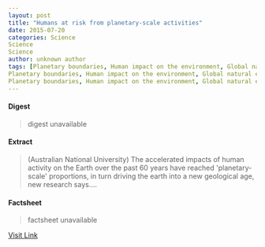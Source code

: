 ```yaml
---
layout: post
title: "Humans at risk from planetary-scale activities"
date: 2015-07-20
categories: Science
Science
Science
author: unknown author
tags: [Planetary boundaries, Human impact on the environment, Global natural environment, Global environmental issues, Nature, Physical geography, Environmental science, Earth sciences, Natural environment
Planetary boundaries, Human impact on the environment, Global natural environment, Global environmental issues, Nature, Physical geography, Environmental science, Earth sciences, Natural environment
Planetary boundaries, Human impact on the environment, Global natural environment, Global environmental issues, Nature, Physical geography, Environmental science, Earth sciences, Natural environment]
---
```



#### Digest
>digest unavailable

#### Extract
>(Australian National University) The accelerated impacts of human activity on the Earth over the past 60 years have reached 'planetary-scale' proportions, in turn driving the earth into a new geological age, new research says....

#### Factsheet
>factsheet unavailable

[Visit Link](http://www.eurekalert.org/pub_releases/2015-01/anu-har011515.php)


